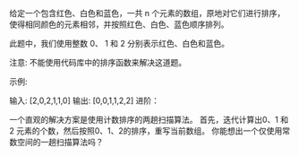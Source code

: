 给定一个包含红色、白色和蓝色，一共 n 个元素的数组，原地对它们进行排序，使得相同颜色的元素相邻，并按照红色、白色、蓝色顺序排列。

此题中，我们使用整数 0、 1 和 2 分别表示红色、白色和蓝色。

注意:
不能使用代码库中的排序函数来解决这道题。

示例:

输入: [2,0,2,1,1,0]
输出: [0,0,1,1,2,2]
进阶：

一个直观的解决方案是使用计数排序的两趟扫描算法。
首先，迭代计算出0、1 和 2 元素的个数，然后按照0、1、2的排序，重写当前数组。
你能想出一个仅使用常数空间的一趟扫描算法吗？